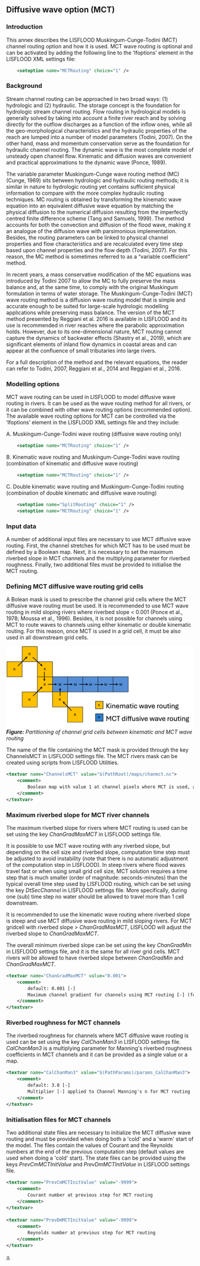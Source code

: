 ## Diffusive wave option (MCT)

### Introduction

This annex describes the LISFLOOD Muskingum-Cunge-Todini (MCT) channel routing option and how it is used. MCT wave routing is optional and can be activated by adding the following line to the ‘lfoptions’ element in the LISFLOOD XML settings file:

```xml
	<setoption name="MCTRouting" choice="1" />
```


### Background

Stream channel routing can be approached in two broad ways: (1) hydrologic and (2) hydraulic. The storage concept is the foundation for hydrologic stream channel routing. Flow routing in hydrological models is generally solved by taking into account a finite river reach and by solving directly for the outflow discharges as a function of the inflow ones, while all the geo-morphological characteristics and the hydraulic properties of the reach are lumped into a number of model parameters (Todini, 2007). On the other hand, mass and momentum conservation serve as the foundation for hydraulic channel routing. The dynamic wave is the most complete model of unsteady open channel flow. Kinematic and diffusion waves are convenient and practical approximations to the dynamic wave (Ponce, 1989).

The variable parameter Muskingum-Cunge wave routing method (MC) (Cunge, 1969) sits between hydrologic and hydraulic routing methods; it is similar in nature to hydrologic routing yet contains sufficient physical information to compare with the more complex hydraulic routing techniques. MC routing is obtained by transforming the kinematic wave equation into an equivalent diffusive wave equation by matching the physical diffusion to the numerical diffusion resulting from the imperfectly centred finite difference scheme (Tang and Samuels, 1999). The method accounts for both the convection and diffusion of the flood wave, making it an analogue of the diffusion wave with parsimonious implementation. Besides, the routing parameters can be linked to physical channel properties and flow characteristics and are recalculated every time step based upon channel properties and the flow depth (Todini, 2007). For this reason, the MC method is sometimes referred to as a “variable coefficient” method.

In recent years, a mass conservative modification of the MC equations was introduced by Todini 2007 to allow the MC to fully preserve the mass balance and, at the same time, to comply with the original Muskingum formulation in terms of water storage. The Muskingum-Cunge-Todini (MCT) wave routing method is a diffusion wave routing model that is simple and accurate enough to be suited for large-scale hydrologic modelling applications while preserving mass balance. The version of the MCT method presented by Reggiani et al. 2016 is available in LISFLOOD and its use is recommended in river reaches where the parabolic approximation holds. However, due to its one-dimensional nature, MCT routing cannot capture the dynamics of backwater effects (Shastry et al., 2019), which are significant elements of inland flow dynamics in coastal areas and can appear at the confluence of small tributaries into large rivers.

For a full description of the method and the relevant equations, the reader can refer to Todini, 2007, Reggiani et al., 2014 and Reggiani et al., 2016.



### Modelling options

MCT wave routing can be used in LISFLOOD to model diffusive wave routing in rivers. It can be used as the wave routing method for all rivers, or it can be combined with other wave routing options (recommended option). The available wave routing options for MCT can be controlled via the ‘lfoptions’ element in the LISFLOOD XML settings file and they include:

A\. Muskingum-Cunge-Todini wave routing (diffusive wave routing only)

```xml
	<setoption name="MCTRouting" choice="1" />
```

B\. Kinematic wave routing and Muskingum-Cunge-Todini wave routing (combination of kinematic and diffusive wave routing)

```xml
	<setoption name="MCTRouting" choice="1" />
```

C\. Double kinematic wave routing and Muskingum-Cunge-Todini routing (combination of double kinematic and diffusive wave routing)

```xml
	<setoption name="SplitRouting" choice="1" />
	<setoption name="MCTRouting" choice="1" />
```


### Input data

A number of additional input files are necessary to use MCT diffusive wave routing. First, the channel stretches for which MCT has to be used must be defined by a Boolean map. Next, it is necessary to set the maximum riverbed slope in MCT channels and the multiplying parameter for riverbed roughness. Finally, two additional files must be provided to initialise the MCT routing.



### Defining MCT diffusive wave routing grid cells

A Bolean mask is used to prescribe the channel grid cells where the MCT diffusive wave routing must be used. It is recommended to use MCT wave routing in mild sloping rivers where riverbed slope < 0.001 (Ponce et al., 1978; Moussa et al., 1996). Besides, it is not possible for channels using MCT to route waves to channels using either kinematic or double kinematic routing. For this reason, once MCT is used in a grid cell, it must be also used in all downstream grid cells.

![Partitioning of channel](../media/image64.png)
***Figure:*** *Partitioning of channel grid cells between kinematic and MCT wave routing*

The name of the file containing the MCT mask is provided through the key ChannelsMCT in LISFLOOD settings file. The MCT rivers mask can be created using scripts from LISFLOOD Utilities.

```xml
<textvar name="ChannelsMCT" value="$(PathRoot)/maps/chanmct.nc">
    <comment>
        Boolean map with value 1 at channel pixels where MCT is used, and 0 at all other pixels
    </comment>
</textvar>
```


### Maximum riverbed slope for MCT river channels

The maximum riverbed slope for rivers where MCT routing is used can be set using the key *ChanGradMaxMCT* in LISFLOOD settings file.

It is possible to use MCT wave routing with any riverbed slope, but depending on the cell size and riverbed slope, computation time step must be adjusted to avoid instability (note that there is no automatic adjustment of the computation step in LISFLOOD). In steep rivers where flood waves travel fast or when using small grid cell size, MCT solution requires a time step that is much smaller (order of magnitude: seconds-minutes) than the typical overall time step used by LISFLOOD routing, which can be set using the key *DtSecChannel* in LISFLOOD settings file. More specifically, during one (sub) time step no water should be allowed to travel more than 1 cell downstream.

It is recommended to use the kinematic wave routing where riverbed slope is steep and use MCT diffusive wave routing in mild sloping rivers. For MCT gridcell with riverbed slope > *ChanGradMaxMCT*, LISFLOOD will adjust the riverbed slope to *ChanGradMaxMCT*. 

The overall minimum riverbed slope can be set using the key *ChanGradMin* in LISFLOOD settings file, and it is the same for all river grid cells. MCT rivers will be allowed to have riverbed slope between  *ChanGradMin* and *ChanGradMaxMCT*.

```xml
<textvar name="ChanGradMaxMCT" value="0.001">
    <comment>
        default: 0.001 [-]
        Maximum channel gradient for channels using MCT routing [-] (for MCT routing: slope should not be >0.001)
    </comment>
</textvar>
```


### Riverbed roughness for MCT channels

The riverbed roughness for channels where MCT diffusive wave routing is used can be set using the key *CalChanMan3* in LISFLOOD settings file. *CalChanMan3* is a multiplying parameter for Manning's riverbed roughness coefficients in MCT channels and it can be provided as a single value or a map.

```xml
<textvar name="CalChanMan3" value="$(PathParams)/params_CalChanMan3">
    <comment>
        default: 3.0 [-]
        Multiplier [-] applied to Channel Manning's n for MCT routing
    </comment>
</textvar>
```


### Initialisation files for MCT channels

Two additional state files are necessary to initialize the MCT diffusive wave routing and must be provided when doing both a 'cold' and a 'warm' start of the model. The files contain the values of Courant and the Reynolds numbers at the end of the previous computation step (default values are used when doing a 'cold' start). The state files can be provided using the keys *PrevCmMCTInitValue* and *PrevDmMCTInitValue* in LISFLOOD settings file.

```xml
<textvar name="PrevCmMCTInitValue" value="-9999">
    <comment>
        Courant number at previous step for MCT routing
    </comment>
</textvar>
 
<textvar name="PrevDmMCTInitValue" value="-9999">
    <comment>
        Reynolds number at previous step for MCT routing
    </comment>
</textvar>
```

[🔝](#top)